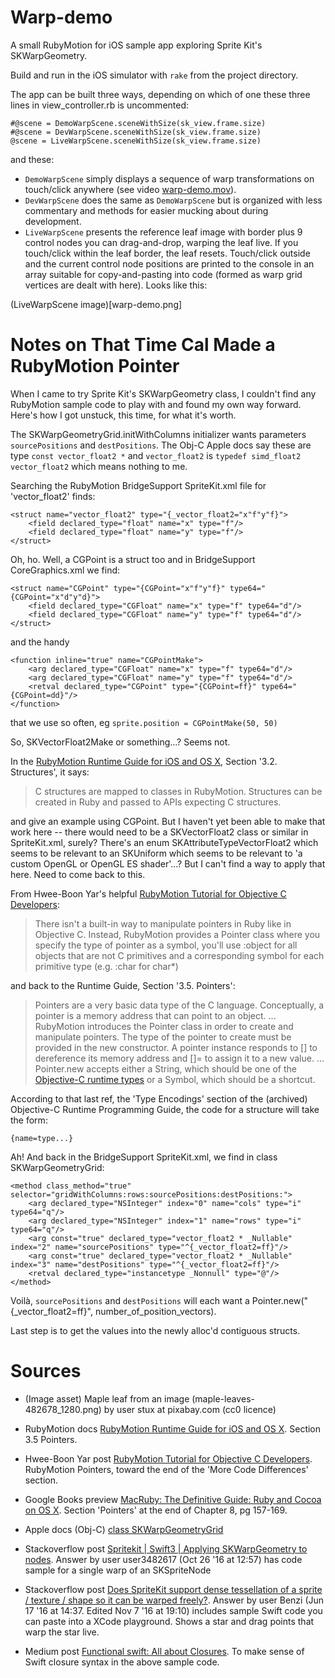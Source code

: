 # Warp-demo

A small RubyMotion for iOS sample app exploring Sprite Kit's SKWarpGeometry.

Build and run in the iOS simulator with `rake` from the project directory.

The app can be built three ways, depending on which of one these three lines in view_controller.rb is uncommented:

    #@scene = DemoWarpScene.sceneWithSize(sk_view.frame.size)		    		
    #@scene = DevWarpScene.sceneWithSize(sk_view.frame.size)		    		
    @scene = LiveWarpScene.sceneWithSize(sk_view.frame.size)		    		

and these:

* `DemoWarpScene` simply displays a sequence of warp transformations on touch/click anywhere (see video [warp-demo.mov](warp-demo.mov)).
* `DevWarpScene` does the same as `DemoWarpScene` but is organized with less commentary and methods for easier mucking about during development.
* `LiveWarpScene` presents the reference leaf image with border plus 9 control nodes you can drag-and-drop, warping the leaf live. If you touch/click within the leaf border, the leaf resets. Touch/click outside and the current control node positions are printed to the console in an array suitable for copy-and-pasting into code (formed as warp grid vertices are dealt with here). Looks like this:

(LiveWarpScene image)[warp-demo.png]

# Notes on That Time Cal Made a RubyMotion Pointer

When I came to try Sprite Kit's SKWarpGeometry class, I couldn't find any RubyMotion sample code to play with and found my own way forward. Here's how I got unstuck, this time, for what it's worth.

The SKWarpGeometryGrid.initWithColumns initializer wants parameters `sourcePositions` and `destPositions`. The Obj-C Apple docs say these are type `const vector_float2 *` and `vector_float2` is `typedef simd_float2 vector_float2` which means nothing to me. 

Searching the RubyMotion BridgeSupport SpriteKit.xml file for 'vector_float2' finds:

	<struct name="vector_float2" type="{_vector_float2="x"f"y"f}">
		<field declared_type="float" name="x" type="f"/>
		<field declared_type="float" name="y" type="f"/>
	</struct>

Oh, ho. Well, a CGPoint is a struct too and in BridgeSupport CoreGraphics.xml we find:

	<struct name="CGPoint" type="{CGPoint="x"f"y"f}" type64="{CGPoint="x"d"y"d}">
		<field declared_type="CGFloat" name="x" type="f" type64="d"/>
		<field declared_type="CGFloat" name="y" type="f" type64="d"/>
	</struct>
	
and the handy

	<function inline="true" name="CGPointMake">
		<arg declared_type="CGFloat" name="x" type="f" type64="d"/>
		<arg declared_type="CGFloat" name="y" type="f" type64="d"/>
		<retval declared_type="CGPoint" type="{CGPoint=ff}" type64="{CGPoint=dd}"/>
	</function>

that we use so often, eg `sprite.position = CGPointMake(50, 50)`

So, SKVectorFloat2Make or something...? Seems not.

In the [RubyMotion Runtime Guide for iOS and OS X](http://www.rubymotion.com/developers/guides/manuals/cocoa/runtime/), Section '3.2. Structures', it says:

> C structures are mapped to classes in RubyMotion. Structures can be created in Ruby and passed to APIs expecting C structures.  

and give an example using CGPoint. But I haven't yet been able to make that work here -- there would need to be a SKVectorFloat2 class or similar in SpriteKit.xml, surely? There's an enum SKAttributeTypeVectorFloat2 which seems to be relevant to an SKUniform which seems to be relevant to 'a custom OpenGL or OpenGL ES shader'...? But I can't find a way to apply that here. Need to come back to this. 

From Hwee-Boon Yar's helpful [RubyMotion Tutorial for Objective C Developers](http://hboon.com/rubymotion-tutorial-for-objective-c-developers/):

> There isn't a built-in way to manipulate pointers in Ruby like in Objective C. Instead, RubyMotion provides a Pointer class where you specify the type of pointer as a symbol, you'll use :object for all objects that are not C primitives and a corresponding symbol for each primitive type (e.g. :char for char*)

and back to the Runtime Guide, Section '3.5. Pointers':

> Pointers are a very basic data type of the C language. Conceptually, a pointer is a memory address that can point to an object. ...
> RubyMotion introduces the Pointer class in order to create and manipulate pointers. The type of the pointer to create must be provided in the new constructor. A pointer instance responds to [] to dereference its memory address and []= to assign it to a new value.
> ...
> Pointer.new accepts either a String, which should be one of the [Objective-C runtime types](https://developer.apple.com/library/archive/documentation/Cocoa/Conceptual/ObjCRuntimeGuide/Articles/ocrtTypeEncodings.html) or a Symbol, which should be a shortcut. 

According to that last ref, the 'Type Encodings' section of the (archived) Objective-C Runtime Programming Guide, the code for a structure will take the form:

	{name=type...}
	
Ah! And back in the BridgeSupport SpriteKit.xml, we find in class SKWarpGeometryGrid:

	<method class_method="true" selector="gridWithColumns:rows:sourcePositions:destPositions:">
		<arg declared_type="NSInteger" index="0" name="cols" type="i" type64="q"/>
		<arg declared_type="NSInteger" index="1" name="rows" type="i" type64="q"/>
		<arg const="true" declared_type="vector_float2 * _Nullable" index="2" name="sourcePositions" type="^{_vector_float2=ff}"/>
		<arg const="true" declared_type="vector_float2 * _Nullable" index="3" name="destPositions" type="^{_vector_float2=ff}"/>
		<retval declared_type="instancetype _Nonnull" type="@"/>
	</method>

Voilà, `sourcePositions` and `destPositions` will each want a Pointer.new("{_vector_float2=ff}", number_of_position_vectors).

Last step is to get the values into the newly alloc'd contiguous structs.

# Sources 

* (Image asset) Maple leaf from an image (maple-leaves-482678_1280.png) by user stux at pixabay.com (cc0 licence)

* RubyMotion docs [RubyMotion Runtime Guide for iOS and OS X](http://www.rubymotion.com/developers/guides/manuals/cocoa/runtime/). Section 3.5 Pointers.

* Hwee-Boon Yar post [RubyMotion Tutorial for Objective C Developers](http://hboon.com/rubymotion-tutorial-for-objective-c-developers/#gcd). RubyMotion Pointers, toward the end of the 'More Code Differences' section.

* Google Books preview [MacRuby: The Definitive Guide: Ruby and Cocoa on OS X](https://books.google.ca/books?id=WPhdPzyU1R4C&pg=PA158&lpg=PA158&dq=one_step_deeper+pointers&source=bl&ots=j9X8OZqEgZ&sig=B_DDBvoR_oqZ_TdBd8stbL2c6NA&hl=en&sa=X&ved=2ahUKEwj0rp78vLrdAhVq_4MKHW4dCG0Q6AEwA3oECAcQAQ#v=onepage&q=one_step_deeper%20pointers&f=false). Section 'Pointers' at the end of Chapter 8, pg 157-169.

* Apple docs (Obj-C) [class SKWarpGeometryGrid](https://developer.apple.com/documentation/spritekit/skwarpgeometrygrid?language=objc)

* Stackoverflow post [Spritekit | Swift3 | Applying SKWarpGeometry to nodes](https://stackoverflow.com/questions/40250935/spritekit-swift3-applying-skwarpgeometry-to-nodes). Answer by user user3482617 (Oct 26 '16 at 12:57) has code sample for a single warp of an SKSpriteNode

* Stackoverflow post [Does SpriteKit support dense tessellation of a sprite / texture / shape so it can be warped freely?](https://stackoverflow.com/questions/19779312/does-spritekit-support-dense-tessellation-of-a-sprite-texture-shape-so-it-ca/37884312#37884312). Answer by user Benzi (Jun 17 '16 at 14:37. Edited Nov 7 '16 at 19:10) includes sample Swift code you can paste into a XCode playground. Shows a star and drag points that warp the star live.

* Medium post [Functional swift: All about Closures](https://medium.com/@abhimuralidharan/functional-swift-all-about-closures-310bc8af31dd). To make sense of Swift closure syntax in the above sample code.
